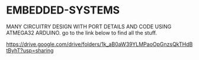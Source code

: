 # EMBEDDED-SYSTEMS
MANY CIRCUITRY DESIGN WITH PORT DETAILS AND CODE USING ATMEGA32 ARDUINO. 
go to the link below to find all the stuff. 

https://drive.google.com/drive/folders/1k_aB0aW39YLMPaoOpGnzsQkTHdBtByhT?usp=sharing
